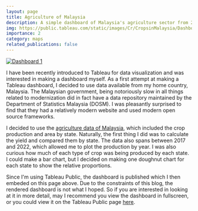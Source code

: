 ```yaml
---
layout: page
title: Agriculture of Malaysia
description: A simple dashboard of Malaysia's agriculture sector from 2017 to 2022.
img: https://public.tableau.com/static/images/Cr/CropsinMalaysia/Dashboard1/1_rss.png
importance: 2
category: maps
related_publications: false
---
```


<div class="row">
<div class='tableauPlaceholder' id='viz1742892873276' style='position: relative'>
<noscript>
    <a href='#'><img alt='Dashboard 1 ' src='https:&#47;&#47;public.tableau.com&#47;static&#47;images&#47;Cr&#47;CropsinMalaysia&#47;Dashboard1&#47;1_rss.png' style='border: none' /></a>
</noscript>
<object class='tableauViz'  style='display:none;'>
    <param name='host_url' value='https%3A%2F%2Fpublic.tableau.com%2F' />
    <param name='embed_code_version' value='3' />
    <param name='site_root' value='' />
    <param name='name' value='CropsinMalaysia&#47;Dashboard1' />
    <param name='tabs' value='no' />
    <param name='toolbar' value='yes' />
    <param name='static_image' value='https:&#47;&#47;public.tableau.com&#47;static&#47;images&#47;Cr&#47;CropsinMalaysia&#47;Dashboard1&#47;1.png' />
    <param name='animate_transition' value='yes' /><param name='display_static_image' value='yes' />
    <param name='display_spinner' value='yes' /><param name='display_overlay' value='yes' />
    <param name='display_count' value='yes' /><param name='language' value='en-US' />
</object>
</div>
<script type='text/javascript'>
    var divElement = document.getElementById('viz1742892873276');
    var vizElement = divElement.getElementsByTagName('object')[0];
    if ( divElement.offsetWidth > 800 ){ vizElement.style.minWidth='420px';vizElement.style.maxWidth='1920px';vizElement.style.width='100%';vizElement.style.minHeight='587px';vizElement.style.maxHeight='1107px';vizElement.style.height=(divElement.offsetWidth*0.75)+'px';}
    else if ( divElement.offsetWidth > 500 ) { vizElement.style.minWidth='420px';vizElement.style.maxWidth='1920px';vizElement.style.width='100%';vizElement.style.minHeight='587px';vizElement.style.maxHeight='1107px';vizElement.style.height=(divElement.offsetWidth*0.75)+'px';}
    else { vizElement.style.width='100%';vizElement.style.height='600px';}
    var scriptElement = document.createElement('script');
    scriptElement.src = 'https://public.tableau.com/javascripts/api/viz_v1.js';
    vizElement.parentNode.insertBefore(scriptElement, vizElement);
</script>
</div>

I have been recently introduced to Tableau for data visualization and was interested in making a dashboard myself. As a first attempt at making a Tableau dashboard, I decided to use data available from my home country, Malaysia. The Malaysian government, being notoriously slow in all things related to modernization did in fact have a data repository maintained by the Department of Statistics Malaysia (DOSM). I was pleasantly surprised to find that they had a relatively modern website and used modern open source frameworks.

I decided to use the [agriculture data of Malaysia](https://open.dosm.gov.my/data-catalogue/crops_state), which included the crop production and area by state. Naturally, the first thing I did was to calculate the yield and compared them by state. The data also spans between 2017 and 2022, which allowed me to plot the production by year. I was also curious how much of each type of crop was being produced by each state. I could make a bar chart, but I decided on making one doughnut chart for each state to show the relative proportions.

Since I'm using Tableau Public, the dashboard is published which I then embeded on this page above. Due to the constraints of this blog, the rendered dashboard is not what I hoped. So if you are interested in looking at it in more detail, may I recommend you view the dashboard in fullscreen, or you could view it on the Tableau Public page [here](https://public.tableau.com/app/profile/jm.y/viz/CropsinMalaysia/Dashboard1).